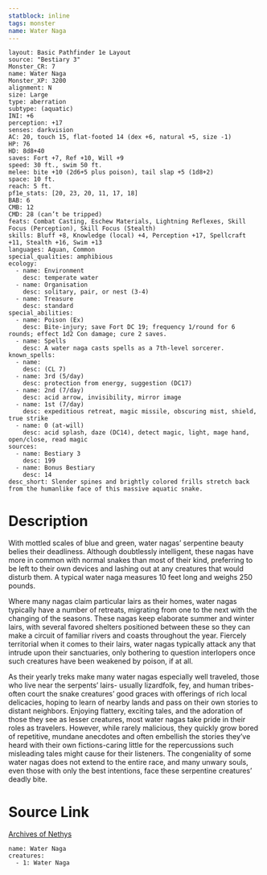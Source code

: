 ```yaml
---
statblock: inline
tags: monster
name: Water Naga
---
```

```statblock
layout: Basic Pathfinder 1e Layout
source: "Bestiary 3"
Monster_CR: 7
name: Water Naga
Monster_XP: 3200
alignment: N
size: Large
type: aberration
subtype: (aquatic)
INI: +6
perception: +17
senses: darkvision
AC: 20, touch 15, flat-footed 14 (dex +6, natural +5, size -1)
HP: 76
HD: 8d8+40
saves: Fort +7, Ref +10, Will +9
speed: 30 ft., swim 50 ft.
melee: bite +10 (2d6+5 plus poison), tail slap +5 (1d8+2)
space: 10 ft.
reach: 5 ft.
pf1e_stats: [20, 23, 20, 11, 17, 18]
BAB: 6
CMB: 12
CMD: 28 (can’t be tripped)
feats: Combat Casting, Eschew Materials, Lightning Reflexes, Skill Focus (Perception), Skill Focus (Stealth)
skills: Bluff +8, Knowledge (local) +4, Perception +17, Spellcraft +11, Stealth +16, Swim +13
languages: Aquan, Common
special_qualities: amphibious
ecology:
  - name: Environment
    desc: temperate water
  - name: Organisation
    desc: solitary, pair, or nest (3-4)
  - name: Treasure
    desc: standard
special_abilities:
  - name: Poison (Ex)
    desc: Bite-injury; save Fort DC 19; frequency 1/round for 6 rounds; effect 1d2 Con damage; cure 2 saves.
  - name: Spells
    desc: A water naga casts spells as a 7th-level sorcerer.
known_spells:
  - name:
    desc: (CL 7)
  - name: 3rd (5/day)
    desc: protection from energy, suggestion (DC17)
  - name: 2nd (7/day)
    desc: acid arrow, invisibility, mirror image
  - name: 1st (7/day)
    desc: expeditious retreat, magic missile, obscuring mist, shield, true strike
  - name: 0 (at-will)
    desc: acid splash, daze (DC14), detect magic, light, mage hand, open/close, read magic
sources:
  - name: Bestiary 3
    desc: 199
  - name: Bonus Bestiary
    desc: 14
desc_short: Slender spines and brightly colored frills stretch back from the humanlike face of this massive aquatic snake.
```
# Description
With mottled scales of blue and green, water nagas’ serpentine beauty belies their deadliness. Although doubtlessly intelligent, these nagas have more in common with normal snakes than most of their kind, preferring to be left to their own devices and lashing out at any creatures that would disturb them. A typical water naga measures 10 feet long and weighs 250 pounds.

Where many nagas claim particular lairs as their homes, water nagas typically have a number of retreats, migrating from one to the next with the changing of the seasons. These nagas keep elaborate summer and winter lairs, with several favored shelters positioned between these so they can make a circuit of familiar rivers and coasts throughout the year. Fiercely territorial when it comes to their lairs, water nagas typically attack any that intrude upon their sanctuaries, only bothering to question interlopers once such creatures have been weakened by poison, if at all.

As their yearly treks make many water nagas especially well traveled, those who live near the serpents’ lairs- usually lizardfolk, fey, and human tribes-often court the snake creatures’ good graces with offerings of rich local delicacies, hoping to learn of nearby lands and pass on their own stories to distant neighbors. Enjoying flattery, exciting tales, and the adoration of those they see as lesser creatures, most water nagas take pride in their roles as travelers. However, while rarely malicious, they quickly grow bored of repetitive, mundane anecdotes and often embellish the stories they’ve heard with their own fictions-caring little for the repercussions such misleading tales might cause for their listeners. The congeniality of some water nagas does not extend to the entire race, and many unwary souls, even those with only the best intentions, face these serpentine creatures’ deadly bite.
# Source Link
[Archives of Nethys](https://aonprd.com/MonsterDisplay.aspx?ItemName=Water%20Naga)
```encounter-table
name: Water Naga
creatures:
  - 1: Water Naga
```
